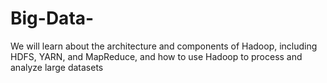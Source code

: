 # Big-Data-
We will learn about the architecture and components of Hadoop, including HDFS, YARN, and MapReduce, and how to use Hadoop to process and analyze large datasets

